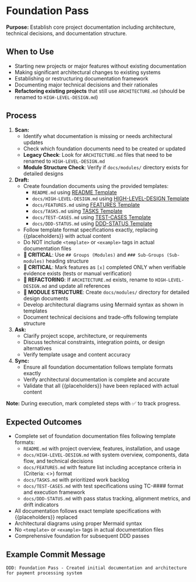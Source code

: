 # Foundation Pass

**Purpose:** Establish core project documentation including architecture, technical decisions, and documentation structure.

## When to Use
- Starting new projects or major features without existing documentation
- Making significant architectural changes to existing systems
- Establishing or restructuring documentation framework
- Documenting major technical decisions and their rationales
- **Refactoring existing projects** that still use `ARCHITECTURE.md` (should be renamed to `HIGH-LEVEL-DESIGN.md`)

## Process
1. **Scan:**
   - Identify what documentation is missing or needs architectural updates
   - Check which foundation documents need to be created or updated
   - **Legacy Check**: Look for `ARCHITECTURE.md` files that need to be renamed to `HIGH-LEVEL-DESIGN.md`
   - **Module Structure Check**: Verify if `docs/modules/` directory exists for detailed designs
2. **Draft:**
   - Create foundation documents using the provided templates:
     - `README.md` using [README Template]({{DDD_REMOTE_BASE}}/templates/README.template.md)
     - `docs/HIGH-LEVEL-DESIGN.md` using [HIGH-LEVEL-DESIGN Template]({{DDD_REMOTE_BASE}}/templates/HIGH-LEVEL-DESIGN.template.md)
     - `docs/FEATURES.md` using [FEATURES Template]({{DDD_REMOTE_BASE}}/templates/FEATURES.template.md)
     - `docs/TASKS.md` using [TASKS Template]({{DDD_REMOTE_BASE}}/templates/TASKS.template.md)
     - `docs/TEST-CASES.md` using [TEST-CASES Template]({{DDD_REMOTE_BASE}}/templates/TEST-CASES.template.md)
     - `docs/DDD-STATUS.md` using [DDD-STATUS Template]({{DDD_REMOTE_BASE}}/templates/DDD-STATUS.template.md)
   - Follow template format specifications exactly, replacing {{placeholders}} with actual content
   - Do NOT include `<template>` or `<example>` tags in actual documentation files
   - **🔗 CRITICAL**: Use `## Groups (Modules)` and `### Sub-Groups (Sub-modules)` heading structure
   - **🚨 CRITICAL**: Mark features as `[x]` completed ONLY when verifiable evidence exists (tests or manual verification)
   - **📁 REFACTORING**: If `ARCHITECTURE.md` exists, rename to `HIGH-LEVEL-DESIGN.md` and update all references
   - **📁 MODULE STRUCTURE**: Create `docs/modules/` directory for detailed design documents
   - Develop architectural diagrams using Mermaid syntax as shown in templates
   - Document technical decisions and trade-offs following template structure
3. **Ask:**
   - Clarify project scope, architecture, or requirements
   - Discuss technical constraints, integration points, or design alternatives
   - Verify template usage and content accuracy
4. **Sync:**
   - Ensure all foundation documentation follows template formats exactly
   - Verify architectural documentation is complete and accurate
   - Validate that all {{placeholders}} have been replaced with actual content

**Note:** During execution, mark completed steps with ✅ to track progress.

## Expected Outcomes
- Complete set of foundation documentation files following template formats:
  - `README.md` with project overview, features, installation, and usage
  - `docs/HIGH-LEVEL-DESIGN.md` with system overview, components, data flow, and technical decisions
  - `docs/FEATURES.md` with feature list including acceptance criteria in (Criteria: <>) format
  - `docs/TASKS.md` with prioritized work backlog
  - `docs/TEST-CASES.md` with test specifications using TC-#### format and execution framework
  - `docs/DDD-STATUS.md` with pass status tracking, alignment metrics, and drift indicators
- All documentation follows exact template specifications with {{placeholders}} replaced
- Architectural diagrams using proper Mermaid syntax
- No `<template>` or `<example>` tags in actual documentation files
- Comprehensive foundation for subsequent DDD passes

## Example Commit Message
`DDD: Foundation Pass - Created initial documentation and architecture for payment processing system`
